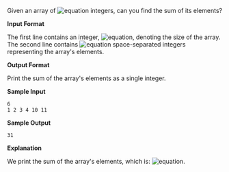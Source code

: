 Given an array of ![equation](http://latex.codecogs.com/svg.latex?\inline&space;N) integers, can you find the sum of its elements?

__Input Format__

The first line contains an integer, ![equation](http://latex.codecogs.com/svg.latex?\inline&space;N), denoting the size of the array. 
The second line contains ![equation](http://latex.codecogs.com/svg.latex?\inline&space;N) space-separated integers representing the array's elements.

__Output Format__

Print the sum of the array's elements as a single integer.

__Sample Input__<br>
```commandline
6
1 2 3 4 10 11
```
__Sample Output__<br>
```commandline
31
```
__Explanation__

We print the sum of the array's elements, which is: ![equation](https://latex.codecogs.com/svg.latex?\inline&space;1&space;&plus;&space;2&space;&plus;&space;3&space;&plus;&space;4&space;&plus;&space;10&space;&plus;&space;11&space;=&space;31).